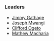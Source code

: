 ### Leaders

* [Jimmy Gathage](mailto:jimmy.gathage@owasp.org)
* [Joseph Mwangi](mailto:joseph.mwangi@owasp.org)
* [Clifford Ogeto](mailto:clifford.ogeto@owasp.org)
* [Mathew Macharia](mailto:mathew.macharia@owasp.org)
